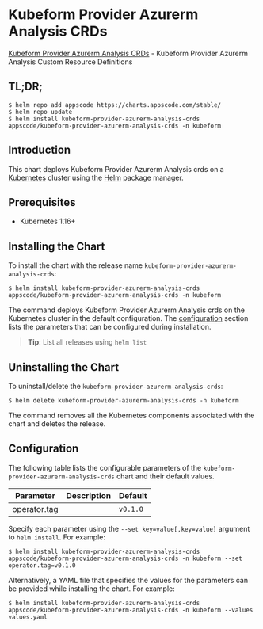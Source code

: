 # Kubeform Provider Azurerm Analysis CRDs

[Kubeform Provider Azurerm Analysis CRDs](https://github.com/kubeform) - Kubeform Provider Azurerm Analysis Custom Resource Definitions

## TL;DR;

```console
$ helm repo add appscode https://charts.appscode.com/stable/
$ helm repo update
$ helm install kubeform-provider-azurerm-analysis-crds appscode/kubeform-provider-azurerm-analysis-crds -n kubeform
```

## Introduction

This chart deploys Kubeform Provider Azurerm Analysis crds on a [Kubernetes](http://kubernetes.io) cluster using the [Helm](https://helm.sh) package manager.

## Prerequisites

- Kubernetes 1.16+

## Installing the Chart

To install the chart with the release name `kubeform-provider-azurerm-analysis-crds`:

```console
$ helm install kubeform-provider-azurerm-analysis-crds appscode/kubeform-provider-azurerm-analysis-crds -n kubeform
```

The command deploys Kubeform Provider Azurerm Analysis crds on the Kubernetes cluster in the default configuration. The [configuration](#configuration) section lists the parameters that can be configured during installation.

> **Tip**: List all releases using `helm list`

## Uninstalling the Chart

To uninstall/delete the `kubeform-provider-azurerm-analysis-crds`:

```console
$ helm delete kubeform-provider-azurerm-analysis-crds -n kubeform
```

The command removes all the Kubernetes components associated with the chart and deletes the release.

## Configuration

The following table lists the configurable parameters of the `kubeform-provider-azurerm-analysis-crds` chart and their default values.

|  Parameter   | Description | Default  |
|--------------|-------------|----------|
| operator.tag |             | `v0.1.0` |


Specify each parameter using the `--set key=value[,key=value]` argument to `helm install`. For example:

```console
$ helm install kubeform-provider-azurerm-analysis-crds appscode/kubeform-provider-azurerm-analysis-crds -n kubeform --set operator.tag=v0.1.0
```

Alternatively, a YAML file that specifies the values for the parameters can be provided while
installing the chart. For example:

```console
$ helm install kubeform-provider-azurerm-analysis-crds appscode/kubeform-provider-azurerm-analysis-crds -n kubeform --values values.yaml
```
